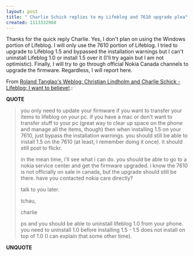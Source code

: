 ```yaml
---
layout: post
title: " Charlie Schick replies to my Lifeblog and 7610 upgrade plea"
created: 1113332960
---
```

<p>Thanks for the quick reply Charlie. Yes, I don't plan on using the Windows portion of Lifeblog. I will only use the 7610 portion of Lifeblog. I tried to upgrade to Lifeblog 1.5 and bypassed the installation warnings but I can't uninstall Lifeblog 1.0 or install 1.5 over it (I'll try again but I am not optimistic). Finally, I will try to go through official Nokia Canada channels to upgrade the firmware. Regardless, I will report here.</p>

<p>From <a href="http://www.rolandtanglao.com/archives/2005/04/12/christian_lindholm_and_charlie_schick_lifeblog_i_want_to_believe#comment5694">Roland Tanglao's Weblog: Christian Lindholm and Charlie Schick - Lifeblog: I want to believe!</a>.:</p>
<p><b>QUOTE</b></p><blockquote><p>you only need to update your firmware if you want to transfer your items to lifeblog on your pc. if you have a mac or don't want to transfer stuff to your pc (great way to clear up space on the phone and manage all the items, though) then when installing 1.5 on your 7610, just bypass the installation warnings. you should still be able to install 1.5 on the 7610 (at least, I remember doing it once). it should still post to flickr.</p>

<p>in the mean time, i'll see what i can do. you should be able to go to a nokia service center and get the firmware upgraded. i know the 7610 is not officially on sale in canada, but the upgrade should still be there. have you contacted nokia care directly?
</p>
<p>talk to you later.
</p>
<p>tchau,
</p>
<p>charlie
</p>
<p>ps and you should be able to uninstall lifeblog 1.0 from your phone. you need to uninstall 1.0 before installing 1.5 - 1.5 does not install on top of 1.0 (I can explain that some other time).</p></blockquote><p><b>UNQUOTE</b></p>



